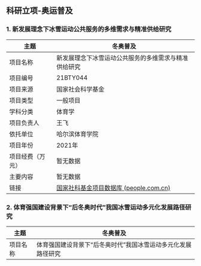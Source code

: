 ## 科研立项-奥运普及

### 1. 新发展理念下冰雪运动公共服务的多维需求与精准供给研究


| 主题 | 冬奥普及 |  
|----|----|
| 项目名称 | 新发展理念下冰雪运动公共服务的多维需求与精准供给研究 |
| 项目编号 | 21BTY044 |
| 项目来源 | 国家社会科学基金 |
| 项目类型 | 一般项目 |
| 学科分类 | 体育学 |
| 项目负责人 | 王飞 |
| 依托单位 | 哈尔滨体育学院 |
| 项目年份 | 2021年 |
| 项目经费（万元） | 暂无数据 |
| 主要内容 | 暂无数据 |
| 链接 | [国家社科基金项目数据库 (people.com.cn)]() |


### 2. 体育强国建设背景下“后冬奥时代”我国冰雪运动多元化发展路径研究

| 主题 | 冬奥普及 |
|----|----|
| 项目名称 | 体育强国建设背景下“后冬奥时代”我国冰雪运动多元化发展路径研究 |
